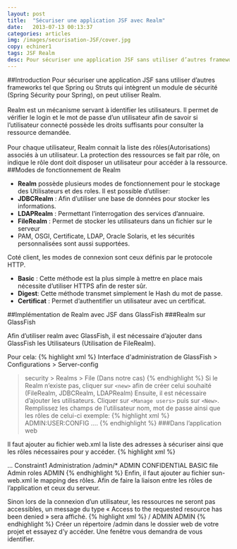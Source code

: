 ```yaml
---
layout: post
title:  "Sécuriser une application JSF avec Realm"
date:   2013-07-13 00:13:37
categories: articles
img: /images/securisation-JSF/cover.jpg
copy: echiner1
tags: JSF Realm
desc: Pour sécuriser une application JSF sans utiliser d’autres frameworks tel que Spring ou Struts qui intègrent un module de sécurité (Spring Sécurity pour Spring), on peut utiliser Realm.
---
```


##Introduction
Pour sécuriser une application JSF sans utiliser d’autres frameworks tel que Spring ou Struts qui intègrent un module de sécurité (Spring Sécurity pour Spring), on peut utiliser Realm.<br/><br/>
Realm est un mécanisme servant à identifier les utilisateurs. Il permet de vérifier le login et le mot de passe d’un utilisateur afin de savoir si l’utilisateur connecté possède les droits suffisants pour consulter la ressource demandée.<br/><br/>
Pour chaque utilisateur, Realm connait la liste des rôles(Autorisations) associés à un utilisateur. La protection des ressources se fait par rôle, on indique le rôle dont doit disposer un utilisateur pour accéder à la ressource.
##Modes de fonctionnement de Realm

+ <b>Realm</b> possède plusieurs modes de fonctionnement pour le stockage des Utilisateurs et des roles. Il est possible d’utiliser:
+ <b>JDBCRealm</b> : Afin d’utiliser une base de données pour stocker les informations.
+ <b>LDAPRealm</b> : Permettant l’interrogation des services d’annuaire.
+ <b>FileRealm</b> : Permet de stocker les utilisateurs dans un fichier sur le serveur
+ PAM, OSGI, Certificate, LDAP, Oracle Solaris, et les sécurités personnalisées sont aussi supportées.

Coté client, les modes de connexion sont ceux définis par le protocole HTTP.

+ <b>Basic</b> : Cette méthode est la plus simple à mettre en place mais nécessite d’utiliser HTTPS afin de rester sûr.
+ <b>Digest</b>: Cette méthode transmet simplement le Hash du mot de passe.
+ <b>Certificat</b> : Permet d’authentifier un utilisateur avec un certificat.

##Implémentation de Realm avec JSF dans GlassFish
###Realm sur GlassFish

Afin d’utiliser realm avec GlassFish, il est nécessaire d’ajouter dans GlassFish les Utilisateurs (Utilisation de FileRealm).

Pour cela:
{% highlight xml %}
Interface d'administration de GlassFish > Configurations > Server-config
> security > Realms > File (Dans notre cas)
{% endhighlight %}
Si le Realm n’existe pas, cliquer sur `<new>` afin de créer celui souhaité (FileRealm, JDBCRealm, LDAPRealm)
Ensuite, il est nécessaire d’ajouter les utilisateurs. Cliquer sur `<Manage users>` puis sur `<New>`.
Remplissez les champs de l’utilisateur nom, mot de passe ainsi que les rôles de celui-ci
exemple:
{% highlight xml %}
ADMIN:USER:CONFIG ....
{% endhighlight %}
###Dans l’application web

Il faut ajouter au fichier web.xml la liste des adresses à sécuriser ainsi que les rôles nécessaires pour y accéder.
{% highlight xml %}
<!-- web.xml -->
<wep-app>
  ...
   <!-- liste des contraintes -->
   <security-constraint>
       <display-name>Constraint1</display-name>
       <!-- Url à sécurisée  -->
       <web-resource-collection>
           <web-resource-name>Administration</web-resource-name>
           <description/>
           <url-pattern>/admin/*</url-pattern>
       </web-resource-collection>
       <!-- Rôle requis -->
       <auth-constraint>
           <description/>
           <role-name>ADMIN</role-name>
       </auth-constraint>
       <!-- Utilisation de HTTPS -->
       <user-data-constraint>
           <description/>
           <transport-guarantee>CONFIDENTIAL</transport-guarantee>
       </user-data-constraint>
   </security-constraint>
   <!-- utilisation de FileRealms -->
   <login-config>
       <auth-method>BASIC</auth-method>
       <realm-name>file</realm-name>
   </login-config>
   <!--Définition du rôle -->
   <security-role>
       <description>Admin roles</description>
       <role-name>ADMIN</role-name>
   </security-role>
</web-app>
{% endhighlight %}
Enfin, il faut ajouter au fichier sun-web.xml le mapping des rôles. Afin de faire la liaison entre les rôles de l’application et ceux du serveur.

Sinon lors de la connexion d’un utilisateur, les ressources ne seront pas accessibles, un message du type « Access to the requested resource has been denied » sera affiché.
{% highlight xml %}
<glassfish-web-app error-url="">
	<context-root>/</context-root>
	<security-role-mapping>
	<role-name>ADMIN</role-name>
	<group-name>ADMIN</group-name>
    </security-role-mapping>
</glassfish-web-app>
{% endhighlight %}
Créer un répertoire /admin dans le dossier web de votre projet et essayez d’y accéder.
Une fenêtre vous demandra de vous identifier.
